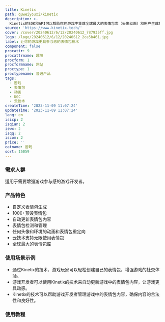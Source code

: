 ```yaml
---
title: Kinetix
path: quweiyouxi/kinetix
description: >-
  Kinetix的SDK和API可以帮助你在游戏中集成全球最大的表情包库（头像动画）和用户生成的表情包功能，只需几行代码即可实现。我们的技术支持自动检测不良UGC内容，并提供内容管理门户，以帮助您管理游戏中可用的内容。我们的技术支持任何头像和任何环境中的动画和表情包重定向。我们的云技术使您的游戏中可以无限使用表情包而不影响游戏性能。我们的技术支持让玩家从视频或游戏中的提示创建自定义表情包，让玩家访问全球最大的表情包库并轻松反应。
source: 'https://www.kinetix.tech/'
cover: /cover/20240612/6/12/20240612_787935ff.jpg
logo: /logo/20240612/6/12/20240612_2ce5b461.jpg
label: 让你的游戏更具参与感的表情包技术
component: false
procattr: 9
procattrname: 趣味
procform: 1
procformname: 网站
proctype: 1
proctypename: 普通产品
tags:
  - 游戏
  - 表情包
  - 动画
  - UGC
  - 云技术
createTime: '2023-11-09 11:07:24'
updateTime: '2023-11-09 11:07:24'
lang: en
isicp: 2
isqian: 2
iswx: 2
isqq: 2
iscom: 2
price: ''
catname: 游戏
sort: 15059
---
```




### 需求人群
适用于需要增强游戏参与感的游戏开发者。

### 产品特色
- 自定义表情包生成
- 1000+预设表情包
- 自动更新表情包内容
- 表情包检测和管理
- 任何头像和环境的动画和表情包重定向
- 云技术支持无限使用表情包
- 全球最大的表情包库

### 使用场景示例
- 通过Kinetix的技术，游戏玩家可以轻松创建自己的表情包，增强游戏的社交体验。
- 游戏开发者可以使用Kinetix的技术来自动更新游戏中的表情包内容，让游戏更具动感。
- Kinetix的技术可以帮助游戏开发者管理游戏中的表情包内容，确保内容的合法性和良好性。

### 使用教程


  
